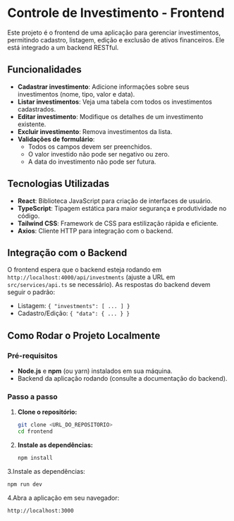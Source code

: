 # Controle de Investimento - Frontend

Este projeto é o frontend de uma aplicação para gerenciar investimentos, permitindo cadastro, listagem, edição e exclusão de ativos financeiros. Ele está integrado a um backend RESTful.

## Funcionalidades
- **Cadastrar investimento**: Adicione informações sobre seus investimentos (nome, tipo, valor e data).
- **Listar investimentos**: Veja uma tabela com todos os investimentos cadastrados.
- **Editar investimento**: Modifique os detalhes de um investimento existente.
- **Excluir investimento**: Remova investimentos da lista.
- **Validações de formulário**:
  - Todos os campos devem ser preenchidos.
  - O valor investido não pode ser negativo ou zero.
  - A data do investimento não pode ser futura.

## Tecnologias Utilizadas
- **React**: Biblioteca JavaScript para criação de interfaces de usuário.
- **TypeScript**: Tipagem estática para maior segurança e produtividade no código.
- **Tailwind CSS**: Framework de CSS para estilização rápida e eficiente.
- **Axios**: Cliente HTTP para integração com o backend.

## Integração com o Backend
O frontend espera que o backend esteja rodando em `http://localhost:4000/api/investments` (ajuste a URL em `src/services/api.ts` se necessário). As respostas do backend devem seguir o padrão:
- Listagem: `{ "investments": [ ... ] }`
- Cadastro/Edição: `{ "data": { ... } }`

## Como Rodar o Projeto Localmente

### Pré-requisitos
- **Node.js** e **npm** (ou yarn) instalados em sua máquina.
- Backend da aplicação rodando (consulte a documentação do backend).

### Passo a passo
1. **Clone o repositório:**
   ```bash
   git clone <URL_DO_REPOSITORIO>
   cd frontend
   ```

2. **Instale as dependências:**
   ```bash
   npm install
   ```

3.Instale as dependências:
  ```bash
  npm run dev
  ```

4.Abra a aplicação em seu navegador:
  ```bash
  http://localhost:3000
  ```
